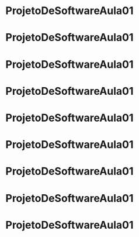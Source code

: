 # ProjetoDeSoftwareAula01
# ProjetoDeSoftwareAula01
# ProjetoDeSoftwareAula01
# ProjetoDeSoftwareAula01
# ProjetoDeSoftwareAula01
# ProjetoDeSoftwareAula01
# ProjetoDeSoftwareAula01
# ProjetoDeSoftwareAula01
# ProjetoDeSoftwareAula01
